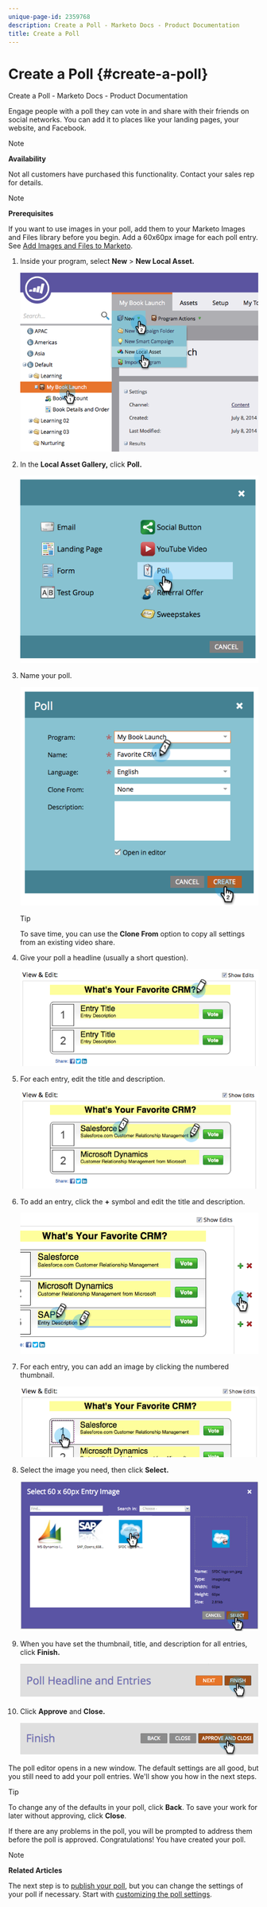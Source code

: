 ```yaml
---
unique-page-id: 2359768
description: Create a Poll - Marketo Docs - Product Documentation
title: Create a Poll
---
```


# Create a Poll {#create-a-poll}

Create a Poll - Marketo Docs - Product Documentation

Engage people with a poll they can vote in and share with their friends on social networks. You can add it to places like your landing pages, your website, and Facebook.  

>[!NOTE]
>
>**Availability**
>
>Not all customers have purchased this functionality. Contact your sales rep for details.

>[!NOTE]
>
>**Prerequisites**
>
>If you want to use images in your poll, add them to your Marketo Images and Files library before you begin. Add a 60x60px image for each poll entry. See [Add Images and Files to Marketo](../../../../../welcome-to-marketo-docs/product-docs/demand-generation/images-and-files/add-images-and-files-to-marketo.md).

1. Inside your program, select **New** > **New Local Asset.**

   ![](assets/image2014-9-18-18-3a18-3a41.png)

1. In the **Local Asset Gallery,** click **Poll.**

   ![](assets/image2014-9-18-18-3a18-3a47.png)

1. Name your poll. 

   ![](assets/image2014-9-18-18-3a18-3a55.png)

   >[!TIP]
   >
   >To save time, you can use the **Clone From** option to copy all settings from an existing video share.

1. Give your poll a headline (usually a short question).

   ![](assets/image2014-9-18-18-3a19-3a14.png)

1. For each entry, edit the title and description.

   ![](assets/image2014-9-18-18-3a19-3a23.png)

1. To add an entry, click the **+** symbol and edit the title and description.

   ![](assets/image2014-9-18-18-3a19-3a30.png)

1. For each entry, you can add an image by clicking the numbered thumbnail.

   ![](assets/image2014-9-18-18-3a19-3a37.png)

1. Select the image you need, then click **Select.**

   ![](assets/image2014-9-18-18-3a19-3a44.png)

1. When you have set the thumbnail, title, and description for all entries, click **Finish.**

   ![](assets/image2014-9-18-18-3a19-3a50.png)

1. Click **Approve** and **Close.**

   ![](assets/image2014-9-18-18-3a19-3a57.png)

The poll editor opens in a new window. The default settings are all good, but you still need to add your poll entries. We'll show you how in the next steps. 

>[!TIP]
>
>To change any of the defaults in your poll, click **Back**. To save your work for later without approving, click **Close**.

If there are any problems in the poll, you will be prompted to address them before the poll is approved. Congratulations! You have created your poll.

>[!NOTE]
>
>**Related Articles**
>
>The next step is to [publish your poll](publish-a-poll.md), but you can change the settings of your poll if necessary. Start with [customizing the poll settings](customize-poll-settings.md).

